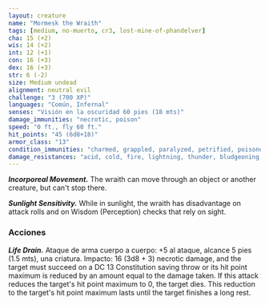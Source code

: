 ```yaml
---
layout: creature
name: "Mormesk the Wraith"
tags: [medium, no-muerto, cr3, lost-mine-of-phandelver]
cha: 15 (+2)
wis: 14 (+2)
int: 12 (+1)
con: 16 (+3)
dex: 16 (+3)
str: 6 (-2)
size: Medium undead
alignment: neutral evil
challenge: "3 (700 XP)"
languages: "Común, Infernal"
senses: "Visión en la oscuridad 60 pies (18 mts)"
damage_immunities: "necrotic, poison"
speed: "0 ft., fly 60 ft."
hit_points: "45 (6d8+18)"
armor_class: "13"
condition_immunities: "charmed, grappled, paralyzed, petrified, poisoned, prone, restrained"
damage_resistances: "acid, cold, fire, lightning, thunder, bludgeoning, piercing, and slashing from nonmagical weapons that aren't silvered"
---
```


***Incorporeal Movement.*** The wraith can move through an object or another creature, but can't stop there.

***Sunlight Sensitivity.*** While in sunlight, the wraith has disadvantage on attack rolls and on Wisdom (Perception) checks that rely on sight.

### Acciones

***Life Drain.*** Ataque de arma cuerpo a cuerpo: +5 al ataque, alcance 5 pies (1.5 mts), una criatura. Impacto: 16 (3d8 + 3) necrotic damage, and the target must succeed on a DC 13 Constitution saving throw or its hit point maximum is reduced by an amount equal to the damage taken. If this attack reduces the target's hit point maximum to 0, the target dies. This reduction to the target's hit point maximum lasts until the target finishes a long rest.